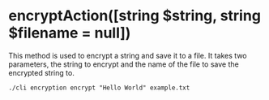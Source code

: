 # encryptAction([string $string, string $filename = null])
This method is used to encrypt a string and save it to a file. It takes two parameters, the string to encrypt and the name of the file to save the encrypted string to.

```command-line interface
./cli encryption encrypt "Hello World" example.txt
```
